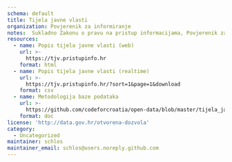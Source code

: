 ```yaml
---
schema: default
title: Tijela javne vlasti
organization: Povjerenik za informiranje
notes:  Sukladno Zakonu o pravu na pristup informacijama, Povjerenik za informiranje vodi Popis tijela javne vlasti i adresar službenika za informiranje, koji se od 1. ožujka 2016. godine obnavlja kontinuirano, u stvarnom je vremenu i sadrži ažurirane podatke za oko 6000 tijela javne vlasti. 
resources:
  - name: Popis tijela javne vlasti (web)
    url: >-
      https://tjv.pristupinfo.hr
    format: html
  - name: Popis tijela javne vlasti (realtime)
    url: >-
      https://tjv.pristupinfo.hr/?sort=1&page=1&download
    format: csv
  - name: Metodologija baze podataka
    url: >-
      https://github.com/codeforcroatia/open-data/blob/master/tijela_javne_vlasti/Metodologija-baze-podataka.docx
    format: doc
license: 'http://data.gov.hr/otvorena-dozvola'
category:
  - Uncategorized
maintainer: schlos
maintainer_email: schlos@users.noreply.github.com
---
```

